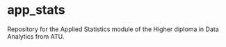 # app_stats
Repository for the Applied Statistics module of the Higher diploma in Data Analytics from ATU.
